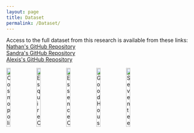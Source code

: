 ```yaml
---
layout: page
title: Dataset
permalink: /Dataset/
---
```

Access to the full dataset from this research is available from these links:
<br>
<a href="https://github.com/1nathanliang/1nathanliang.github.io">Nathan's GitHub Repository</a>
<br>
<a href="https://github.com/sandraluksic/spaces">Sandra's GitHub Repository</a>
<br>
<a href="https://github.com/alexismalone/dataplus">Alexis's GitHub Repository</a>


<div class="newcenter">
  <img src="http://people.duke.edu/~sel45/Total_Cover_1/C_02_2012.jpg" alt="Cosmopolitan Cover" width="15%" height="20%">
  <img src="http://people.duke.edu/~sel45/Total_Cover_1/EQ_04_2011.jpg" alt="Esquire Cover" width="15%" height="20%">
  <img src="http://people.duke.edu/~sel45/Essence/E_02_2014.jpg" alt="Essence Cover" width="15%" height="20%">
  <img src="http://people.duke.edu/~sel45/Seventeen/GH_03_2013.jpg" alt="Good Housekeeping Cover" width="15%" height="20%">
  <img src="http://people.duke.edu/~sel45/Seventeen/s_03_2014.jpg" alt="Seventeen Cover" width="15%" height="20%">
</div>
